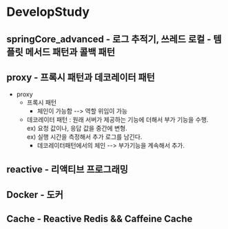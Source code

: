 # DevelopStudy

## springCore_advanced - 로그 추적기, 쓰레드 로컬 - 템플릿 메서드 패턴과 콜백 패턴  


## proxy - 프록시 패턴과 데코레이터 패턴  
- proxy 
  - 프록시 패턴
    - 체인이 가능함  --> 역할 위임이 가능  
  - 데코레이터 패턴 : 원래 서버가 제공하는 기능에 더해서 부가 기능을 수행.  
  ex) 요청 값이나, 응답 값을 중간에 변형.  
  ex) 실행 시간을 측정해서 추가 로그를 남긴다.
    - 데코레이터패턴에서의 체인 --> 부가기능을 계속해서 추가.  
    
    
## reactive - 리액티브 프로그래밍

## Docker - 도커

## Cache - Reactive Redis && Caffeine Cache 
